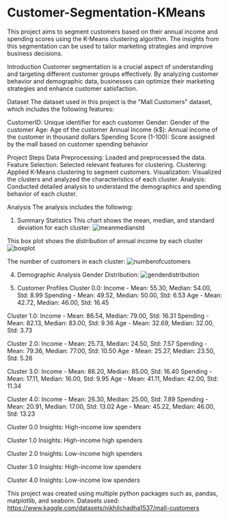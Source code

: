 # Customer-Segmentation-KMeans
This project aims to segment customers based on their annual income and spending scores using the K-Means clustering algorithm. The insights from this segmentation can be used to tailor marketing strategies and improve business decisions.

Introduction
Customer segmentation is a crucial aspect of understanding and targeting different customer groups effectively. By analyzing customer behavior and demographic data, businesses can optimize their marketing strategies and enhance customer satisfaction.

Dataset
The dataset used in this project is the "Mall Customers" dataset, which includes the following features:

CustomerID: Unique identifier for each customer
Gender: Gender of the customer
Age: Age of the customer
Annual Income (k$): Annual income of the customer in thousand dollars
Spending Score (1-100): Score assigned by the mall based on customer spending behavior

Project Steps
Data Preprocessing: Loaded and preprocessed the data.
Feature Selection: Selected relevant features for clustering.
Clustering: Applied K-Means clustering to segment customers.
Visualization: Visualized the clusters and analyzed the characteristics of each cluster.
Analysis: Conducted detailed analysis to understand the demographics and spending behavior of each cluster.

Analysis
The analysis includes the following:

1. Summary Statistics
This chart shows the mean, median, and standard deviation for each cluster:
![meanmedianstd](https://github.com/user-attachments/assets/a5e4a22e-ea3f-4557-9cbb-b90a12b9d437)

This box plot shows the distribution of annual income by each cluster
![boxplot](https://github.com/user-attachments/assets/eb26c3af-8b67-4a26-bbed-027998fd48df)


The number of customers in each cluster:
![numberofcustomers](https://github.com/user-attachments/assets/d67d04bb-4b85-4b57-9ef9-c9d7a8c735f1)


4. Demographic Analysis
Gender Distribution:
![genderdistribution](https://github.com/user-attachments/assets/49311998-9ddc-4b6a-93a9-63312759f593)


6. Customer Profiles
 Cluster 0.0:
  Income - Mean: 55.30, Median: 54.00, Std: 8.99
  Spending - Mean: 49.52, Median: 50.00, Std: 6.53
  Age - Mean: 42.72, Median: 46.00, Std: 16.45

Cluster 1.0:
  Income - Mean: 86.54, Median: 79.00, Std: 16.31
  Spending - Mean: 82.13, Median: 83.00, Std: 9.36
  Age - Mean: 32.69, Median: 32.00, Std: 3.73

Cluster 2.0:
  Income - Mean: 25.73, Median: 24.50, Std: 7.57
  Spending - Mean: 79.36, Median: 77.00, Std: 10.50
  Age - Mean: 25.27, Median: 23.50, Std: 5.26

Cluster 3.0:
  Income - Mean: 88.20, Median: 85.00, Std: 16.40
  Spending - Mean: 17.11, Median: 16.00, Std: 9.95
  Age - Mean: 41.11, Median: 42.00, Std: 11.34

Cluster 4.0:
  Income - Mean: 26.30, Median: 25.00, Std: 7.89
  Spending - Mean: 20.91, Median: 17.00, Std: 13.02
  Age - Mean: 45.22, Median: 46.00, Std: 13.23

Cluster 0.0 Insights:
  High-income low spenders

Cluster 1.0 Insights:
  High-income high spenders

Cluster 2.0 Insights:
  Low-income high spenders

Cluster 3.0 Insights:
  High-income low spenders

Cluster 4.0 Insights:
  Low-income low spenders
  



This project was created using multiple python packages such as, pandas, matplotlib, and seaborn.
Datasets used: https://www.kaggle.com/datasets/nikhilchadha1537/mall-customers

